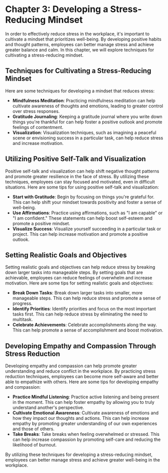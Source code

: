 Chapter 3: Developing a Stress-Reducing Mindset
===============================================

In order to effectively reduce stress in the workplace, it's important to cultivate a mindset that prioritizes well-being. By developing positive habits and thought patterns, employees can better manage stress and achieve greater balance and calm. In this chapter, we will explore techniques for cultivating a stress-reducing mindset.

Techniques for Cultivating a Stress-Reducing Mindset
----------------------------------------------------

Here are some techniques for developing a mindset that reduces stress:

* **Mindfulness Meditation**: Practicing mindfulness meditation can help cultivate awareness of thoughts and emotions, leading to greater control over stress responses.
* **Gratitude Journaling**: Keeping a gratitude journal where you write down things you're thankful for can help foster a positive outlook and promote feelings of contentment.
* **Visualization**: Visualization techniques, such as imagining a peaceful scene or envisioning success in a particular task, can help reduce stress and increase motivation.

Utilizing Positive Self-Talk and Visualization
----------------------------------------------

Positive self-talk and visualization can help shift negative thought patterns and promote greater resilience in the face of stress. By utilizing these techniques, employees can stay focused and motivated, even in difficult situations. Here are some tips for using positive self-talk and visualization:

* **Start with Gratitude**: Begin by focusing on things you're grateful for. This can help shift your mindset towards positivity and foster a sense of well-being.
* **Use Affirmations**: Practice using affirmations, such as "I am capable" or "I am confident." These statements can help boost self-esteem and promote a positive mindset.
* **Visualize Success**: Visualize yourself succeeding in a particular task or project. This can help increase motivation and promote a positive outlook.

Setting Realistic Goals and Objectives
--------------------------------------

Setting realistic goals and objectives can help reduce stress by breaking down larger tasks into manageable steps. By setting goals that are achievable, employees can reduce feelings of overwhelm and increase motivation. Here are some tips for setting realistic goals and objectives:

* **Break Down Tasks**: Break down larger tasks into smaller, more manageable steps. This can help reduce stress and promote a sense of progress.
* **Identify Priorities**: Identify priorities and focus on the most important tasks first. This can help reduce stress by eliminating the need to multitask.
* **Celebrate Achievements**: Celebrate accomplishments along the way. This can help promote a sense of accomplishment and boost motivation.

Developing Empathy and Compassion Through Stress Reduction
----------------------------------------------------------

Developing empathy and compassion can help promote greater understanding and reduce conflict in the workplace. By practicing stress reduction techniques, employees can become more self-aware and better able to empathize with others. Here are some tips for developing empathy and compassion:

* **Practice Mindful Listening**: Practice active listening and being present in the moment. This can help foster empathy by allowing you to truly understand another's perspective.
* **Cultivate Emotional Awareness**: Cultivate awareness of emotions and how they impact our thoughts and actions. This can help increase empathy by promoting greater understanding of our own experiences and those of others.
* **Take Breaks**: Take breaks when feeling overwhelmed or stressed. This can help increase compassion by promoting self-care and reducing the likelihood of burnout.

By utilizing these techniques for developing a stress-reducing mindset, employees can better manage stress and achieve greater well-being in the workplace.
